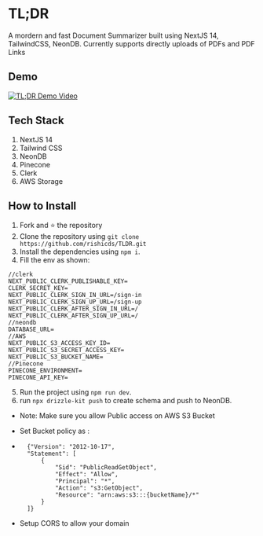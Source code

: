 # TL;DR
A mordern and fast Document Summarizer built using NextJS 14, TailwindCSS, NeonDB. Currently supports directly uploads of PDFs and PDF Links

## Demo
[![TL;DR Demo Video](https://img.youtube.com/vi/8WzQ1KVuGqw/0.jpg)](https://www.youtube.com/embed/8WzQ1KVuGqw?autoplay=1)



## Tech Stack
1. NextJS 14
2. Tailwind CSS
3. NeonDB
4. Pinecone
5. Clerk
6. AWS Storage

## How to Install 
1. Fork and ⭐ the repository
2. Clone the repository using `git clone https://github.com/rishicds/TLDR.git`
3. Install the dependencies using `npm i`.
4. Fill the env as shown:
```
//clerk
NEXT_PUBLIC_CLERK_PUBLISHABLE_KEY=
CLERK_SECRET_KEY=
NEXT_PUBLIC_CLERK_SIGN_IN_URL=/sign-in
NEXT_PUBLIC_CLERK_SIGN_UP_URL=/sign-up
NEXT_PUBLIC_CLERK_AFTER_SIGN_IN_URL=/
NEXT_PUBLIC_CLERK_AFTER_SIGN_UP_URL=/
//neondb
DATABASE_URL=
//AWS
NEXT_PUBLIC_S3_ACCESS_KEY_ID=
NEXT_PUBLIC_S3_SECRET_ACCESS_KEY=
NEXT_PUBLIC_S3_BUCKET_NAME=
//Pinecone
PINECONE_ENVIRONMENT=
PINECONE_API_KEY=
```
5. Run the project using `npm run dev`.
6. run `npx drizzle-kit push` to create schema and push to NeonDB.
* Note: Make sure you allow Public access on AWS S3 Bucket
* Set Bucket policy as :

* ```
    {"Version": "2012-10-17",
    "Statement": [
        {
            "Sid": "PublicReadGetObject",
            "Effect": "Allow",
            "Principal": "*",
            "Action": "s3:GetObject",
            "Resource": "arn:aws:s3:::{bucketName}/*"
        }
    ]}
* Setup CORS to allow your domain
